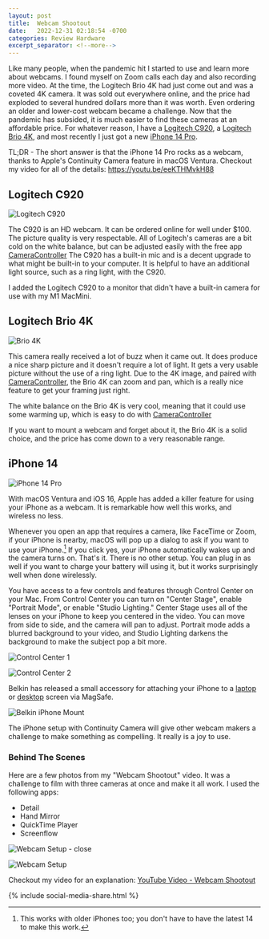 ```yaml
---
layout: post
title:  Webcam Shootout
date:   2022-12-31 02:18:54 -0700
categories: Review Hardware
excerpt_separator: <!--more-->
---
```


Like many people, when the pandemic hit I started to use and learn more about webcams. I found myself on Zoom calls each day and also recording more video. At the time, the Logitech Brio 4K had just come out and was a coveted 4K camera. <!--more--> It was sold out everywhere online, and the price had exploded to several hundred dollars more than it was worth. Even ordering an older and lower-cost webcam became a challenge. Now that the pandemic has subsided, it is much easier to find these cameras at an affordable price. For whatever reason, I have a [Logitech C920](https://www.googleadservices.com/pagead/aclk?sa=L&ai=DChcSEwiBma30zKX8AhV0IK0GHR83Ad0YABAFGgJwdg&ae=2&ohost=www.google.com&cid=CAESbOD219uDFeF_DybJ0TO6QcOY8NNJQshRx7FMee1eUSaztsh3q9pH9THN647cqBOdPbO6QysbfWcm1RKU2eFDjxSxA6wE_ADy4A-UzpP28jN9UBjuCQixJ1ZlFK3j3Zl6lLHvy6KAfovPaccqxQ&sig=AOD64_393hoVkjBCSMHtO-_wIWhkE_pqDg&ctype=5&q=&ved=2ahUKEwjIpqL0zKX8AhXvMUQIHcAfC1cQww8oAnoECAUQCw&adurl=), a [Logitech Brio 4K](https://www.googleadservices.com/pagead/aclk?sa=L&ai=DChcSEwiQ2Z39zKX8AhXvKq0GHXS2DnQYABAFGgJwdg&ae=2&ohost=www.google.com&cid=CAESbOD25ko0GokT3zhvofMoG3WHQDN1pq9i2aWK-xwsZBYBy7xse4Zo-sEMUfGfpzxXTMXrflrPZl0OY5JvzWuZH8U5p95Cb8hpfVdw1gBwUoyB5JdX1X54DPT7Qn9g3rFibfQkTLrPV7fjLmzP-g&sig=AOD64_09UB8fSydVa2h096C1xXNwgmHZ-w&ctype=5&q=&ved=2ahUKEwj-iJL9zKX8AhULMUQIHWwrAlcQ9aACKAB6BAgFEBw&adurl=), and most recently I just got a new [iPhone 14 Pro](https://www.apple.com/iphone-14-pro/). 

TL;DR - The short answer is that the iPhone 14 Pro rocks as a webcam, thanks to Apple's Continuity Camera feature in macOS Ventura. Checkout my video for all of the details: https://youtu.be/eeKTHMvkH88

## Logitech C920

![Logitech C920][image-1]

The C920 is an HD webcam. It can be ordered online for well under $100. The picture quality is very respectable. All of Logitech's cameras are a bit cold on the white balance, but can be adjusted easily with the free app [CameraController](https://github.com/Itaybre/CameraController) The C920 has a built-in mic and is a decent upgrade to what might be built-in to your computer. It is helpful to have an additional light source, such as a ring light, with the C920.

I added the Logitech C920 to a monitor that didn't have a built-in camera for use with my M1 MacMini. 

## Logitech Brio 4K

![Brio 4K][image-2]

This camera really received a lot of buzz when it came out. It does produce a nice sharp picture and it doesn't require a lot of light. It gets a very usable picture without the use of a ring light. Due to the 4K image, and paired with [CameraController](https://github.com/Itaybre/CameraController), the Brio 4K can zoom and pan, which is a really nice feature to get your framing just right. 

The white balance on the Brio 4K is very cool, meaning that it could use some warming up, which is easy to do with [CameraController](https://github.com/Itaybre/CameraController) 

If you want to mount a webcam and forget about it, the Brio 4K is a solid choice, and the price has come down to a very reasonable range. 

## iPhone 14 

![iPhone 14 Pro][image-3]

With macOS Ventura and iOS 16, Apple has added a killer feature for using your iPhone as a webcam. It is remarkable how well this works, and wireless no less. 

Whenever you open an app that requires a camera, like FaceTime or Zoom, if your iPhone is nearby, macOS will pop up a dialog to ask if you want to use your iPhone.[^1] If you click yes, your iPhone automatically wakes up and the camera turns on. That's it. There is no other setup. You can plug in as well if you want to charge your battery will using it, but it works surprisingly well when done wirelessly. 

You have access to a few controls and features through Control Center on your Mac. From Control Center you can turn on "Center Stage", enable "Portrait Mode", or enable "Studio Lighting." Center Stage uses all of the lenses on your iPhone to keep you centered in the video. You can move from side to side, and the camera will pan to adjust. Portrait mode adds a blurred background to your video, and Studio Lighting darkens the background to make the subject pop a bit more. 

![Control Center 1][image-4]

![Control Center 2][image-5]

Belkin has released a small accessory for attaching your iPhone to a [laptop](https://www.apple.com/shop/product/HQ642ZM/A/belkin-iphone-mount-with-magsafe-for-mac-notebooks?cid=aos-us-seo-pla) or [desktop](https://www.apple.com/shop/product/HQ652ZM/A/belkin-iphone-mount-with-magsafe-for-mac-desktops-and-displays) screen via MagSafe. 

![Belkin iPhone Mount][image-6]

The iPhone setup with Continuity Camera will give other webcam makers a challenge to make something as compelling. It really is a joy to use. 

### Behind The Scenes

Here are a few photos from my "Webcam Shootout" video. It was a challenge to film with three cameras at once and make it all work. I used the following apps: 

- Detail 
- Hand Mirror
- QuickTime Player
- Screenflow

![Webcam Setup - close][image-7]

![Webcam Setup][image-8]

Checkout my video for an explanation: [YouTube Video - Webcam Shootout](https://youtu.be/eeKTHMvkH88)

{% include social-media-share.html %}

[^1]: This works with older iPhones too; you don't have to have the latest 14 to make this work. 

[image-1]: /assets/c920-image.jpeg
[image-2]: /assets/brio-4k-image.jpeg
[image-3]: /assets/iPhone-resized.jpg
[image-4]: /assets/control-center-1.png
[image-5]: /assets/control-center-2.png
[image-6]: /assets/belkin-mount.png
[image-7]: /assets/webcam-closer.jpeg
[image-8]: /assets/webcam-setup.jpeg

<script src="https://giscus.app/client.js"
        data-repo="adamsappletech/adamsappletech.github.io"
        data-repo-id="R_kgDOK5uboQ"
        data-category="General"
        data-category-id="DIC_kwDOK5uboc4CbzPX"
        data-mapping="pathname"
        data-strict="0"
        data-reactions-enabled="1"
        data-emit-metadata="0"
        data-input-position="bottom"
        data-theme="preferred_color_scheme"
        data-lang="en"
        crossorigin="anonymous"
        async>
</script>